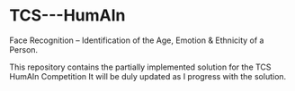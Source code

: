 # TCS---HumAIn
Face Recognition – Identification of the Age, Emotion & Ethnicity of a Person.

This repository contains the partially implemented solution for the TCS HumAIn Competition
It will be duly updated as I progress with the solution.
